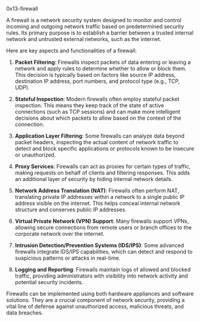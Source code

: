 0x13-firewall

A firewall is a network security system designed to monitor and control incoming and outgoing network traffic based on predetermined security rules. Its primary purpose is to establish a barrier between a trusted internal network and untrusted external networks, such as the internet.

Here are key aspects and functionalities of a firewall:

1. **Packet Filtering**: Firewalls inspect packets of data entering or leaving a network and apply rules to determine whether to allow or block them. This decision is typically based on factors like source IP address, destination IP address, port numbers, and protocol type (e.g., TCP, UDP).

2. **Stateful Inspection**: Modern firewalls often employ stateful packet inspection. This means they keep track of the state of active connections (such as TCP sessions) and can make more intelligent decisions about which packets to allow based on the context of the connection.

3. **Application Layer Filtering**: Some firewalls can analyze data beyond packet headers, inspecting the actual content of network traffic to detect and block specific applications or protocols known to be insecure or unauthorized.

4. **Proxy Services**: Firewalls can act as proxies for certain types of traffic, making requests on behalf of clients and filtering responses. This adds an additional layer of security by hiding internal network details.

5. **Network Address Translation (NAT)**: Firewalls often perform NAT, translating private IP addresses within a network to a single public IP address visible on the internet. This helps conceal internal network structure and conserves public IP addresses.

6. **Virtual Private Network (VPN) Support**: Many firewalls support VPNs, allowing secure connections from remote users or branch offices to the corporate network over the internet.

7. **Intrusion Detection/Prevention Systems (IDS/IPS)**: Some advanced firewalls integrate IDS/IPS capabilities, which can detect and respond to suspicious patterns or attacks in real-time.

8. **Logging and Reporting**: Firewalls maintain logs of allowed and blocked traffic, providing administrators with visibility into network activity and potential security incidents.

Firewalls can be implemented using both hardware appliances and software solutions. They are a crucial component of network security, providing a vital line of defense against unauthorized access, malicious threats, and data breaches.
